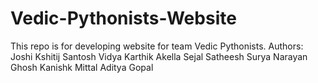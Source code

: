# Vedic-Pythonists-Website
This repo is for developing website for team Vedic Pythonists.
Authors:
Joshi Kshitij Santosh
Vidya Karthik Akella
Sejal Satheesh
Surya Narayan Ghosh
Kanishk Mittal
Aditya Gopal
